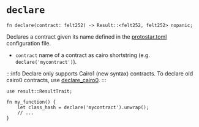 # `declare`

```cairo
fn declare(contract: felt252) -> Result::<felt252, felt252> nopanic;
```

Declares a contract given its name defined in the [protostar.toml](../../04-protostar-toml.md) configuration
file.

- `contract` name of a contract as cairo shortstring (e.g. `declare('mycontract')`).

:::info
Declare only supports Cairo1 (new syntax) contracts. To declare old cairo0 contracts,
use [declare_cairo0](./declare-cairo0.md).
:::

```cairo title="Example"
use result::ResultTrait;

fn my_function() {
    let class_hash = declare('mycontract').unwrap();
    // ...
}
```